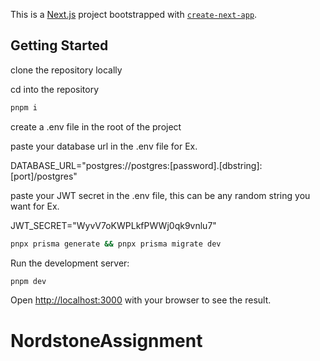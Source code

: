 This is a [Next.js](https://nextjs.org/) project bootstrapped with [`create-next-app`](https://github.com/vercel/next.js/tree/canary/packages/create-next-app).

## Getting Started

clone the repository locally

cd into the repository

```bash
pnpm i
```

create a .env file in the root of the project

paste your database url in the .env file for Ex.

DATABASE_URL="postgres://postgres:[password].[dbstring]:[port]/postgres"

paste your JWT secret in the .env file, this can be any random string you want for Ex.

JWT_SECRET="WyvV7oKWPLkfPWWj0qk9vnlu7"

```bash
pnpx prisma generate && pnpx prisma migrate dev
```

Run the development server:

```bash
pnpm dev
```

Open [http://localhost:3000](http://localhost:3000) with your browser to see the result.

# NordstoneAssignment
